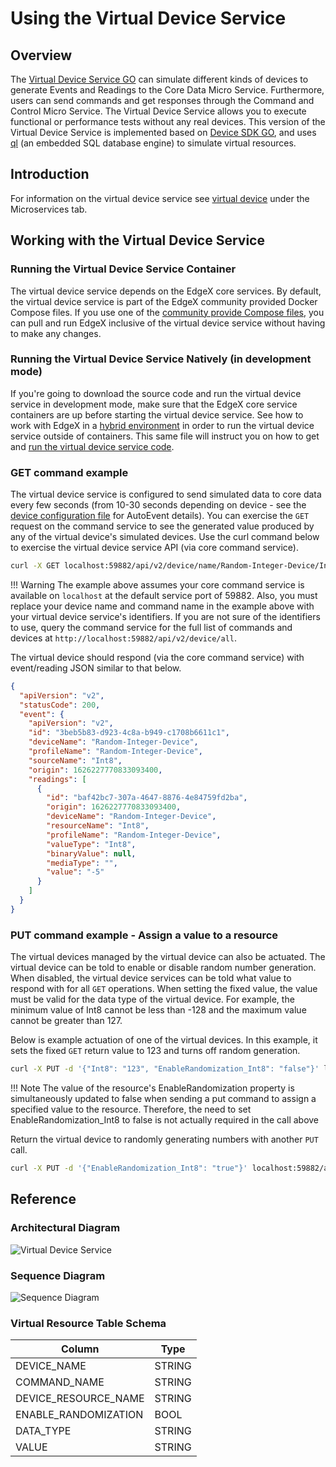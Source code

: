 # Using the Virtual Device Service

## Overview

The [Virtual Device Service
GO](https://github.com/edgexfoundry/device-virtual-go) can simulate
different kinds of devices to generate Events and Readings to the Core
Data Micro Service. Furthermore, users can send commands and get
responses through the Command and Control Micro Service. The Virtual
Device Service allows you to execute functional or performance tests
without any real devices. This version of the Virtual Device Service is
implemented based on [Device SDK
GO](https://github.com/edgexfoundry/device-sdk-go), and uses
[ql](https://godoc.org/modernc.org/ql) (an embedded SQL database engine)
to simulate virtual resources.



## Introduction

For information on the virtual device service see [virtual device](../microservices/device/virtual/Ch-VirtualDevice.md#) under the Microservices tab.

## Working with the Virtual Device Service

### Running the Virtual Device Service Container

The virtual device service depends on the EdgeX core services. By default, the virtual device service is part of the EdgeX community provided Docker Compose files.  If you use one of the [community provide Compose files](https://github.com/edgexfoundry/edgex-compose/tree/ireland), you can pull and run EdgeX inclusive of the virtual device service without having to make any changes.

### Running the Virtual Device Service Natively (in development mode)

If you're going to download the source code and run the virtual device service in development mode, make sure that the EdgeX core service containers are up before starting the virtual device service.  See how to work with EdgeX in a [hybrid environment](../getting-started/Ch-GettingStartedHybrid.md) in order to run the virtual device service outside of containers.  This same file will instruct you on how to get and [run the virtual device service code](../getting-started/Ch-GettingStartedHybrid.md#get-the-service-code).

### GET command example
The virtual device service is configured to send simulated data to core data every few seconds (from 10-30 seconds depending on device - see the [device configuration file](https://github.com/edgexfoundry/device-virtual-go/blob/v.0.0/cmd/res/devices/devices.yaml) for AutoEvent details).  You can exercise the `GET` request on the command service to see the generated value produced by any of the virtual device's simulated devices.  Use the curl command below to exercise the virtual device service API (via core command service).

``` bash
curl -X GET localhost:59882/api/v2/device/name/Random-Integer-Device/Int8`
```

!!! Warning
  The example above assumes your core command service is available on `localhost` at the default service port of 59882.  Also, you must replace your device name and command name in the example above with your virtual device service's identifiers.  If you are not sure of the identifiers to use, query the command service for the full list of commands and devices at `http://localhost:59882/api/v2/device/all`.

The virtual device should respond (via the core command service) with event/reading JSON similar to that below.
``` json
{
  "apiVersion": "v2",
  "statusCode": 200,
  "event": {
    "apiVersion": "v2",
    "id": "3beb5b83-d923-4c8a-b949-c1708b6611c1",
    "deviceName": "Random-Integer-Device",
    "profileName": "Random-Integer-Device",
    "sourceName": "Int8",
    "origin": 1626227770833093400,
    "readings": [
      {
        "id": "baf42bc7-307a-4647-8876-4e84759fd2ba",
        "origin": 1626227770833093400,
        "deviceName": "Random-Integer-Device",
        "resourceName": "Int8",
        "profileName": "Random-Integer-Device",
        "valueType": "Int8",
        "binaryValue": null,
        "mediaType": "",
        "value": "-5"
      }
    ]
  }
}
```

### PUT command example - Assign a value to a resource
The virtual devices managed by the virtual device can also be actuated.  The virtual device can be told to enable or disable random number generation.  When disabled, the virtual device services can be told what value to respond with for all `GET` operations.  When setting the fixed value, the value must be valid for the data type of the virtual device. For example, the minimum value of Int8 cannot be less than -128 and the maximum value cannot be greater than 127.

Below is example actuation of one of the virtual devices.  In this example, it sets the fixed `GET` return value to 123 and turns off random generation.

``` bash
curl -X PUT -d '{"Int8": "123", "EnableRandomization_Int8": "false"}' localhost:59882/api/v2/device/name/Random-Integer-Device/Int8
```

!!! Note
    The value of the resource's EnableRandomization property is simultaneously updated to false when sending a put command to assign a specified value to the resource.  Therefore, the need to set EnableRandomization_Int8 to false is not actually required in the call above 

Return the virtual device to randomly generating numbers with another `PUT` call.

``` bash
curl -X PUT -d '{"EnableRandomization_Int8": "true"}' localhost:59882/api/v2/device/name/Random-Integer-Device/Int8
```

## Reference

### Architectural Diagram

![Virtual Device Service](Virtual_DS.png)

### Sequence Diagram

![Sequence Diagram](VirtualSequence.png)

### Virtual Resource Table Schema
  
|Column                                          |Type|
| --- | --- |
|DEVICE\_NAME                                    |STRING|
|COMMAND\_NAME                                   |STRING|
|DEVICE\_RESOURCE\_NAME                          |STRING|
|ENABLE\_RANDOMIZATION                           |BOOL|
|DATA\_TYPE                                      |STRING|
|VALUE                                           |STRING|